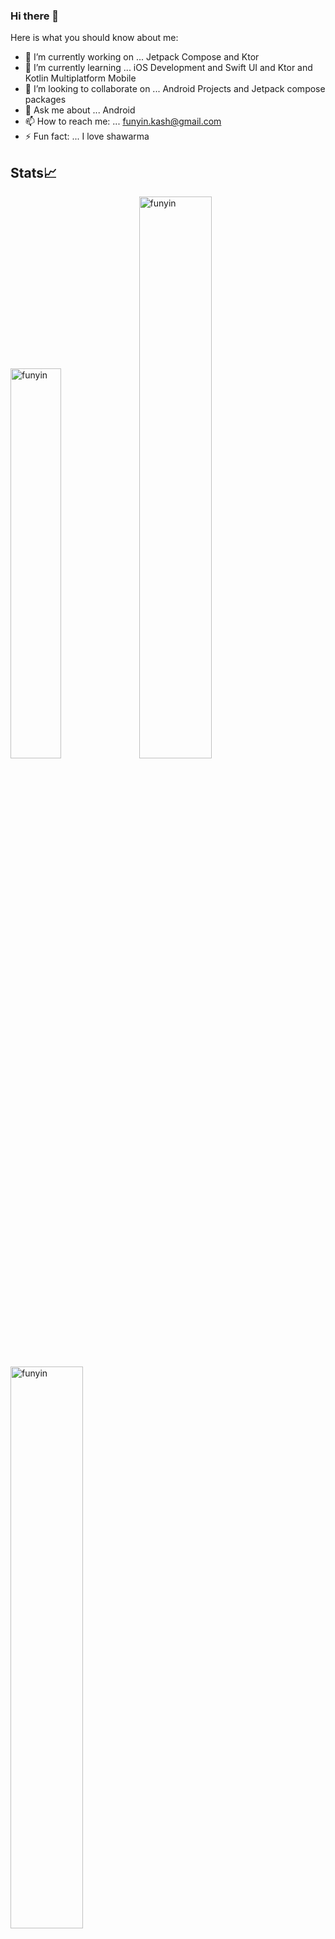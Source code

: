 ### Hi there 👋

Here is what you should know about me:

- 🔭 I’m currently working on ... Jetpack Compose and Ktor
- 🌱 I’m currently learning ... iOS Development and Swift UI and Ktor and Kotlin Multiplatform Mobile
- 👯 I’m looking to collaborate on ... Android Projects and Jetpack compose packages
- 💬 Ask me about ... Android
- 📫 How to reach me: ... funyin.kash@gmail.com
- ⚡ Fun fact: ... I love shawarma

## Stats📈
<p align="left">
<img width="40%" src="https://github-readme-stats.vercel.app/api/top-langs?username=funyin&show_icons=true&theme=dracula&title_color=ff8000&text_color=ffffff&bg_color=6a6a6a&locale=en&layout=compact&hide_border=true" alt="funyin" /> 
<img width="48%" src="https://github-readme-stats.vercel.app/api?username=funyin&show_icons=true&theme=dracula&title_color=ff8000&text_color=ffffff&bg_color=6a6a6a&locale=en&hide_border=true" alt="funyin" />
<img width="48%" src="https://github-readme-streak-stats.herokuapp.com/?user=funyin&theme=highcontrast&hide_border=true" alt="funyin" />
</p>

## Connect with me
<img src="https://cdn-icons.flaticon.com/png/512/3536/premium/3536505.png?token=exp=1645754460~hmac=4ac99f635d2037ace87715774f65d65c" width=30px href="https://www.linkedin.com/in/funyinkash/"/> <img src="https://cdn-icons.flaticon.com/png/512/4494/premium/4494477.png?token=exp=1645754460~hmac=88fcec5aa7964097fd73f6c06d859ed0" width=30px href="https://twitter.com/funyin_kash"/>
